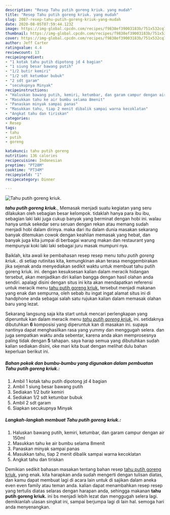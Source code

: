 ```yaml
---
description: "Resep Tahu putih goreng kriuk. yang mudah"
title: "Resep Tahu putih goreng kriuk. yang mudah"
slug: 2087-resep-tahu-putih-goreng-kriuk-yang-mudah
date: 2020-08-05T07:59:44.123Z
image: https://img-global.cpcdn.com/recipes/f9838ef39003183b/751x532cq70/tahu-putih-goreng-kriuk-foto-resep-utama.jpg
thumbnail: https://img-global.cpcdn.com/recipes/f9838ef39003183b/751x532cq70/tahu-putih-goreng-kriuk-foto-resep-utama.jpg
cover: https://img-global.cpcdn.com/recipes/f9838ef39003183b/751x532cq70/tahu-putih-goreng-kriuk-foto-resep-utama.jpg
author: Jeff Carter
ratingvalue: 4.4
reviewcount: 13
recipeingredient:
- "1 kotak tahu putih dipotong jd 4 bagian"
- "1 siung besar bawang putih"
- "1/2 butir kemiri"
- "1/2 sdt ketumbar bubuk"
- "2 sdt garam"
- "secukupnya Minyak"
recipeinstructions:
- "Haluskan bawang putih, kemiri, ketumbar, dan garam campur dengan air 150ml"
- "Masukkan tahu ke air bumbu selama 8menit"
- "Panaskan minyak sampai panas"
- "Masukkan tahu, tiap 2 menit dibalik sampai warna kecoklatan"
- "Angkat tahu dan tiriskan"
categories:
- Resep
tags:
- tahu
- putih
- goreng

katakunci: tahu putih goreng 
nutrition: 136 calories
recipecuisine: Indonesian
preptime: "PT28M"
cooktime: "PT34M"
recipeyield: "1"
recipecategory: Dinner

---
```



![Tahu putih goreng kriuk.](https://img-global.cpcdn.com/recipes/f9838ef39003183b/751x532cq70/tahu-putih-goreng-kriuk-foto-resep-utama.jpg)

<b><i>tahu putih goreng kriuk.</i></b>, Memasak menjadi suatu kegiatan yang seru dilakukan oleh sebagian besar kelompok. tidaklah hanya para ibu ibu, sebagian laki laki juga cukup banyak yang berminat dengan hobi ini. walau hanya untuk sekedar seru seruan dengan rekan atau memang sudah menjadi hobi dalam dirinya. maka dari itu dalam dunia masakan sekarang banyak ditemukan cowok dengan keahlian memasak yang hebat, dan banyak juga kita jumpai di berbagai warung makan dan restaurant yang mempunyai koki laki laki sebagai juru masak mumpuni nya.

Baiklah, kita awali ke pembahasan resep resep menu <i>tahu putih goreng kriuk.</i>. di setiap rutinitas kita, kemungkinan akan terasa menggembirakan jika sejenak anda menyediakan sedikit waktu untuk membuat tahu putih goreng kriuk. ini. dengan kesuksesan kalian dalam meracik hidangan tersebut, akan menjadikan diri kalian bangga dengan hasil olahan anda sendiri. apalagi disini dengan situs ini kita akan mendapatkan referensi untuk meracik menu <u>tahu putih goreng kriuk.</u> tersebut menjadi makanan yang enak dan sempurna, oleh sebab itu ingat ingat alamat situs ini di handphone anda sebagai salah satu rujukan kalian dalam memasak olahan baru yang lezat.




Sekarang langsung saja kita start untuk mencari perlengkapan yang diperuntuk kan dalam meracik menu <u><i>tahu putih goreng kriuk.</i></u> ini. setidaknya dibutuhkan <b>6</b> komposisi yang diperuntuk kan di masakan ini. supaya nantinya dapat menghasilkan rasa yang yummy dan menggugah selera. dan juga sempatkan waktu anda sebentar, karena anda akan memprosesnya paling tidak dengan <b>5</b> tahapan. saya harap semua yang dibutuhkan sudah kalian sediakan disini, oke mari kita buat dengan melihat dulu bahan keperluan berikut ini.

<!--inarticleads1-->

##### Bahan pokok dan bumbu-bumbu yang digunakan dalam pembuatan Tahu putih goreng kriuk.:

1. Ambil 1 kotak tahu putih dipotong jd 4 bagian
1. Ambil 1 siung besar bawang putih
1. Sediakan 1/2 butir kemiri
1. Sediakan 1/2 sdt ketumbar bubuk
1. Ambil 2 sdt garam
1. Siapkan secukupnya Minyak




<!--inarticleads2-->

##### Langkah-langkah membuat Tahu putih goreng kriuk.:

1. Haluskan bawang putih, kemiri, ketumbar, dan garam campur dengan air 150ml
1. Masukkan tahu ke air bumbu selama 8menit
1. Panaskan minyak sampai panas
1. Masukkan tahu, tiap 2 menit dibalik sampai warna kecoklatan
1. Angkat tahu dan tiriskan




Demikian sedikit bahasan masakan tentang bahan resep <u>tahu putih goreng kriuk.</u> yang enak. kita harapkan anda sudah mengerti dengan tulisan diatas, dan kamu dapat membuat lagi di acara lain untuk di sajikan dalam aneka even even family atau teman anda. kalian dapat menambahkan resep resep yang tertulis diatas selaras dengan harapan anda, sehingga makanan <b>tahu putih goreng kriuk.</b> ini bs menjadi lebih lezat dan menggugah selera lagi. demikianlah ulasan singkat ini, sampai berjumpa lagi di lain hal. semoga hari anda menyenangkan.
